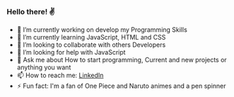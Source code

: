 ### Hello there! ✌️
<!--
**douglasdolfi/douglasdolfi** is a ✨ _special_ ✨ repository because its `README.md` (this file) appears on your GitHub profile.

Here are some ideas to get you started:
-->

- 🔭 I’m currently working on develop my Programming Skills
- 🌱 I’m currently learning JavaScript, HTML and CSS
- 👯 I’m looking to collaborate with others Developers
- 🤔 I’m looking for help with JavaScript
- 💬 Ask me about How to start programming, Current and new projects or anything you want
- 📫 How to reach me: <a href="https://www.linkedin.com/in/douglas-dolfi-59846514b/">LinkedIn</a>
- ⚡ Fun fact: I'm a fan of One Piece and Naruto animes and a pen spinner

